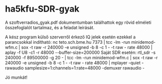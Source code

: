 # ha5kfu-SDR-gyak
A szoftverradios_gyak.pdf dokumentumban találhattok egy rövid elméleti összefoglalót tartalmaz, és a feladat leírását.

A kész program külső szerverről érkező IQ jelek esetén ezekkel a parancsokkal indítható:
nc teto.sch.bme.hu 7373 | tcc -lm -run minidemod-wfm.c | sox -t raw -r 240000 -e unsigned -b 8 -c 1 - -t raw - rate 48000 | aplay -f U8 -c1 -r 48000 --buffer-size=200000
Saját SDR esetén:
rtl_sdr -s 240000 -f 89500000 -g 20 - | tcc -lm -run minidemod-wfm.c | sox -t raw -r 240000 -e unsigned -b 8 -c 1 - -t raw - rate 48000 | mplayer -quiet -rawaudio samplesize=1:channels=1:rate=48000 -demuxer rawaudio -

Jó munkát!
